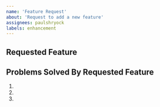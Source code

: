 ```yaml
---
name: 'Feature Request'
about: 'Request to add a new feature'
assignees: paulshryock
labels: enhancement
---
```


## Requested Feature


## Problems Solved By Requested Feature

  1.
  1.
  1.
